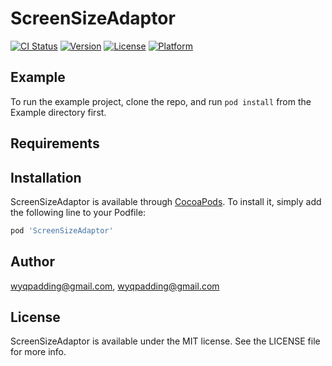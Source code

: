 # ScreenSizeAdaptor

[![CI Status](https://img.shields.io/travis/wyqpadding@gmail.com/ScreenSizeAdaptor.svg?style=flat)](https://travis-ci.org/wyqpadding@gmail.com/ScreenSizeAdaptor)
[![Version](https://img.shields.io/cocoapods/v/ScreenSizeAdaptor.svg?style=flat)](https://cocoapods.org/pods/ScreenSizeAdaptor)
[![License](https://img.shields.io/cocoapods/l/ScreenSizeAdaptor.svg?style=flat)](https://cocoapods.org/pods/ScreenSizeAdaptor)
[![Platform](https://img.shields.io/cocoapods/p/ScreenSizeAdaptor.svg?style=flat)](https://cocoapods.org/pods/ScreenSizeAdaptor)

## Example

To run the example project, clone the repo, and run `pod install` from the Example directory first.

## Requirements

## Installation

ScreenSizeAdaptor is available through [CocoaPods](https://cocoapods.org). To install
it, simply add the following line to your Podfile:

```ruby
pod 'ScreenSizeAdaptor'
```

## Author

wyqpadding@gmail.com, wyqpadding@gmail.com

## License

ScreenSizeAdaptor is available under the MIT license. See the LICENSE file for more info.
